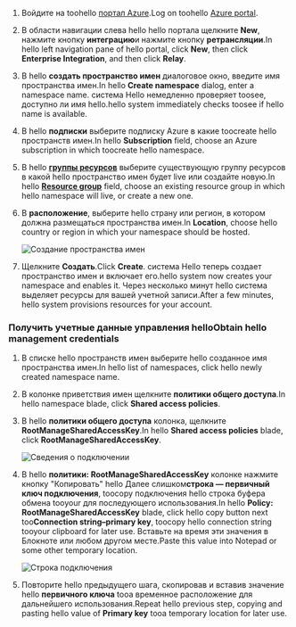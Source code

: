 1. <span data-ttu-id="dd8bf-101">Войдите на toohello [портал Azure][Azure portal].</span><span class="sxs-lookup"><span data-stu-id="dd8bf-101">Log on toohello [Azure portal][Azure portal].</span></span>
2. <span data-ttu-id="dd8bf-102">В области навигации слева hello hello портала щелкните **New**, нажмите кнопку **интеграцию**и нажмите кнопку **ретрансляции**.</span><span class="sxs-lookup"><span data-stu-id="dd8bf-102">In hello left navigation pane of hello portal, click **New**, then click **Enterprise Integration**, and then click **Relay**.</span></span>
3. <span data-ttu-id="dd8bf-103">В hello **создать пространство имен** диалоговое окно, введите имя пространства имен.</span><span class="sxs-lookup"><span data-stu-id="dd8bf-103">In hello **Create namespace** dialog, enter a namespace name.</span></span> <span data-ttu-id="dd8bf-104">система Hello немедленно проверяет toosee, доступно ли имя hello.</span><span class="sxs-lookup"><span data-stu-id="dd8bf-104">hello system immediately checks toosee if hello name is available.</span></span>
4. <span data-ttu-id="dd8bf-105">В hello **подписки** выберите подписку Azure в какие toocreate hello пространств имен.</span><span class="sxs-lookup"><span data-stu-id="dd8bf-105">In hello **Subscription** field, choose an Azure subscription in which toocreate hello namespace.</span></span>
5. <span data-ttu-id="dd8bf-106">В hello  **[группы ресурсов](../articles/azure-resource-manager/resource-group-portal.md)**  выберите существующую группу ресурсов в какой hello пространство имен будет live или создайте новую.</span><span class="sxs-lookup"><span data-stu-id="dd8bf-106">In hello **[Resource group](../articles/azure-resource-manager/resource-group-portal.md)** field, choose an existing resource group in which hello namespace will live, or create a new one.</span></span>      
6. <span data-ttu-id="dd8bf-107">В **расположение**, выберите hello страну или регион, в котором должна размещаться пространства имен.</span><span class="sxs-lookup"><span data-stu-id="dd8bf-107">In **Location**, choose hello country or region in which your namespace should be hosted.</span></span>
   
    ![Создание пространства имен][create-namespace]
7. <span data-ttu-id="dd8bf-109">Щелкните **Создать**.</span><span class="sxs-lookup"><span data-stu-id="dd8bf-109">Click **Create**.</span></span> <span data-ttu-id="dd8bf-110">система Hello теперь создает пространство имен и включает его.</span><span class="sxs-lookup"><span data-stu-id="dd8bf-110">hello system now creates your namespace and enables it.</span></span> <span data-ttu-id="dd8bf-111">Через несколько минут hello система выделяет ресурсы для вашей учетной записи.</span><span class="sxs-lookup"><span data-stu-id="dd8bf-111">After a few minutes, hello system provisions resources for your account.</span></span>

### <a name="obtain-hello-management-credentials"></a><span data-ttu-id="dd8bf-112">Получить учетные данные управления hello</span><span class="sxs-lookup"><span data-stu-id="dd8bf-112">Obtain hello management credentials</span></span>
1. <span data-ttu-id="dd8bf-113">В списке hello пространств имен выберите hello созданное имя пространства имен.</span><span class="sxs-lookup"><span data-stu-id="dd8bf-113">In hello list of namespaces, click hello newly created namespace name.</span></span>
2. <span data-ttu-id="dd8bf-114">В колонке приветствия имен щелкните **политики общего доступа**.</span><span class="sxs-lookup"><span data-stu-id="dd8bf-114">In hello namespace blade, click **Shared access policies**.</span></span>
3. <span data-ttu-id="dd8bf-115">В hello **политики общего доступа** колонка, щелкните **RootManageSharedAccessKey**.</span><span class="sxs-lookup"><span data-stu-id="dd8bf-115">In hello **Shared access policies** blade, click **RootManageSharedAccessKey**.</span></span>
   
    ![Сведения о подключении][connection-info]
4. <span data-ttu-id="dd8bf-117">В hello **политики: RootManageSharedAccessKey** колонке нажмите кнопку "Копировать" hello Далее слишком**строка — первичный ключ подключения**, toocopy подключения hello строка буфера обмена tooyour для последующего использования.</span><span class="sxs-lookup"><span data-stu-id="dd8bf-117">In hello **Policy: RootManageSharedAccessKey** blade, click hello copy button next too**Connection string–primary key**, toocopy hello connection string tooyour clipboard for later use.</span></span> <span data-ttu-id="dd8bf-118">Вставьте на время эти значения в Блокноте или любом другом месте.</span><span class="sxs-lookup"><span data-stu-id="dd8bf-118">Paste this value into Notepad or some other temporary location.</span></span>
   
    ![Строка подключения][connection-string]

5. <span data-ttu-id="dd8bf-120">Повторите hello предыдущего шага, скопировав и вставив значение hello **первичного ключа** tooa временное расположение для дальнейшего использования.</span><span class="sxs-lookup"><span data-stu-id="dd8bf-120">Repeat hello previous step, copying and pasting hello value of **Primary key** tooa temporary location for later use.</span></span>  

<!--Image references-->

[create-namespace]: ./media/relay-create-namespace-portal/create-namespace.png
[connection-info]: ./media/relay-create-namespace-portal/connection-info.png
[connection-string]: ./media/relay-create-namespace-portal/connection-string.png
[Azure portal]: https://portal.azure.com
